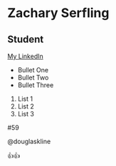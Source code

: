 Zachary Serfling
===
## Student
[My LinkedIn](https://www.linkedin.com/in/zacharyserfling/)
* Bullet One
* Bullet Two
* Bullet Three
1. List 1
2. List 2
3. List 3

#59

@douglaskline

:+1::+1: